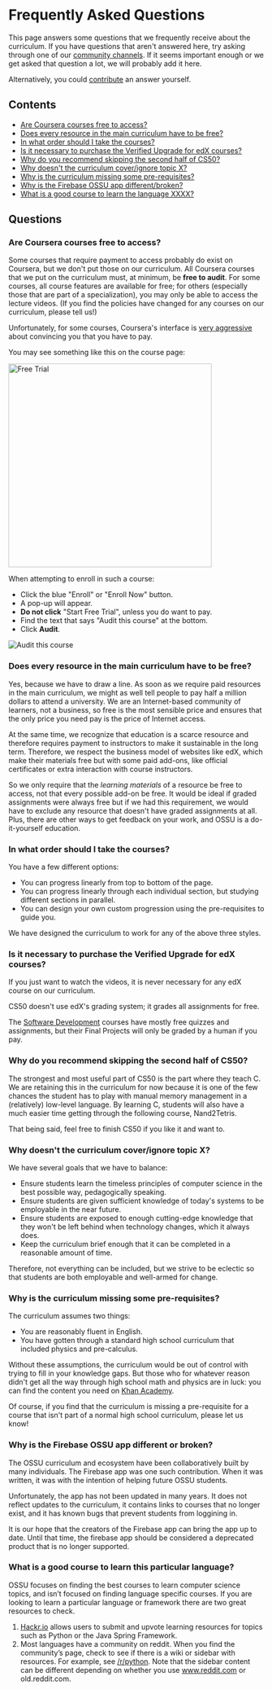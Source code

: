 # Frequently Asked Questions

This page answers some questions that we frequently receive about the curriculum.
If you have questions that aren't answered here, try asking through one of our [community channels](README.md#community).
If it seems important enough or we get asked that question a lot, we will probably add it here.

Alternatively, you could [contribute](#CONTRIBUTING.md) an answer yourself.

## Contents

- [Are Coursera courses free to access?](#are-coursera-courses-free-to-access)
- [Does every resource in the main curriculum have to be free?](#does-every-resource-in-the-main-curriculum-have-to-be-free)
- [In what order should I take the courses?](#in-what-order-should-i-take-the-courses)
- [Is it necessary to purchase the Verified Upgrade for edX courses?](#is-it-necessary-to-purchase-the-verified-upgrade-for-edx-courses)
- [Why do you recommend skipping the second half of CS50?](#why-do-you-recommend-skipping-the-second-half-of-cs50)
- [Why doesn't the curriculum cover/ignore topic X?](#why-doesnt-the-curriculum-coverignore-topic-x)
- [Why is the curriculum missing some pre-requisites?](#why-is-the-curriculum-missing-some-pre-requisites)
- [Why is the Firebase OSSU app different/broken?](#why-is-the-firebase-ossu-app-different-or-broken)
- [What is a good course to learn the language XXXX?](#what-is-a-good-course-to-learn-this-particular-language)

## Questions

### Are Coursera courses free to access?

Some courses that require payment to access probably do exist on Coursera, but we don't put those on our curriculum.
All Coursera courses that we put on the curriculum must, at minimum, be **free to audit**.
For some courses, all course features are available for free;
for others (especially those that are part of a specialization), you may only be able to access the lecture videos.
(If you find the policies have changed for any courses on our curriculum, please tell us!)

Unfortunately, for some courses, Coursera's interface is [very aggressive](https://darkpatterns.org/) about convincing you that you have to pay.

You may see something like this on the course page:

<img src="http://i.imgur.com/MxOcYZv.png" alt="Free Trial" style="width: 400px;"/>

When attempting to enroll in such a course:
- Click the blue "Enroll" or "Enroll Now" button.
- A pop-up will appear.
- **Do not click** "Start Free Trial", unless you do want to pay.
- Find the text that says "Audit this course" at the bottom.
- Click **Audit**.

![Audit this course](https://user-images.githubusercontent.com/3349406/27321369-95ca12e6-55cc-11e7-9b5c-f8fedd8fd643.png)

### Does every resource in the main curriculum have to be free?

Yes, because we have to draw a line.
As soon as we require paid resources in the main curriculum, we might as well tell people to pay half a million dollars to attend a university.
We are an Internet-based community of learners, not a business, so free is the most sensible price and ensures that the only price you need pay is the price of Internet access.

At the same time, we recognize that education is a scarce resource and therefore requires payment to instructors to make it sustainable in the long term.
Therefore, we respect the business model of websites like edX, which make their materials free but with some paid add-ons, like official certificates or extra interaction with course instructors.

So we only require that the *learning materials* of a resource be free to access, not that every possible add-on be free.
It would be ideal if graded assignments were always free but if we had this requirement, we would have to exclude any resource that doesn't have graded assignments at all.
Plus, there are other ways to get feedback on your work, and OSSU is a do-it-yourself education.

### In what order should I take the courses?

You have a few different options:
- You can progress linearly from top to bottom of the page.
- You can progress linearly through each individual section, but studying different sections in parallel.
- You can design your own custom progression using the pre-requisites to guide you.

We have designed the curriculum to work for any of the above three styles.

### Is it necessary to purchase the Verified Upgrade for edX courses?

If you just want to watch the videos, it is never necessary for any edX course on our curriculum.

CS50 doesn't use edX's grading system; it grades all assignments for free.

The [Software Development](https://www.edx.org/micromasters/software-development) courses have mostly free quizzes and assignments, but their Final Projects will only be graded by a human if you pay.

### Why do you recommend skipping the second half of CS50?

The strongest and most useful part of CS50 is the part where they teach C.
We are retaining this in the curriculum for now because it is one of the few chances the student has to play with manual memory management in a (relatively) low-level language.
By learning C, students will also have a much easier time getting through the following course, Nand2Tetris.

That being said, feel free to finish CS50 if you like it and want to.

### Why doesn't the curriculum cover/ignore topic X?

We have several goals that we have to balance:
- Ensure students learn the timeless principles of computer science in the best possible way, pedagogically speaking.
- Ensure students are given sufficient knowledge of today's systems to be employable in the near future.
- Ensure students are exposed to enough cutting-edge knowledge that they won't be left behind when technology changes, which it always does.
- Keep the curriculum brief enough that it can be completed in a reasonable amount of time.

Therefore, not everything can be included, but we strive to be eclectic so that students are both employable and well-armed for change.

### Why is the curriculum missing some pre-requisites?

The curriculum assumes two things:
- You are reasonably fluent in English.
- You have gotten through a standard high school curriculum that included physics and pre-calculus.

Without these assumptions, the curriculum would be out of control with trying to fill in your knowledge gaps.
But those who for whatever reason didn't get all the way through high school math and physics are in luck: you can find the content you need on [Khan Academy](https://www.khanacademy.org/).

Of course, if you find that the curriculum is missing a pre-requisite for a course that isn't part of a normal high school curriculum, please let us know!

### Why is the Firebase OSSU app different or broken?

The OSSU curriculum and ecosystem have been collaboratively built by many individuals. The Firebase app was one such contribution. When it was written, it was with the intention of helping future OSSU students.

Unfortunately, the app has not been updated in many years. It does not reflect updates to the curriculum, it contains links to courses that no longer exist, and it has known bugs that prevent students from loggining in.

It is our hope that the creators of the Firebase app can bring the app up to date. Until that time, the firebase app should be considered a deprecated product that is no longer supported.

### What is a good course to learn this particular language?
OSSU focuses on finding the best courses to learn computer science topics, and isn’t focused on finding language specific courses. If you are looking to learn a particular language or framework there are two great resources to check.
1. [Hackr.io](https://hackr.io/) allows users to submit and upvote learning resources for topics such as Python or the Java Spring Framework.
2. Most languages have a community on reddit. When you find the community’s page, check to see if there is a wiki or sidebar with resources. For example, see [/r/python](https://old.reddit.com/r/Python). Note that the sidebar content can be different depending on whether you use www.reddit.com or old.reddit.com.
